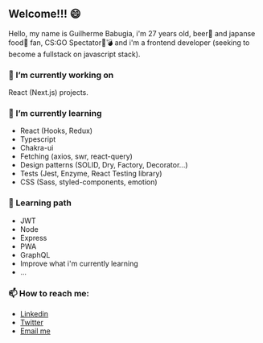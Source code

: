 ## Welcome!!! 😄

Hello, my name is Guilherme Babugia, i'm 27 years old, beer🍺 and japanse food🍣 fan, CS:GO Spectator🔫💣 and i'm a frontend developer (seeking to become a fullstack on javascript stack).

### 🔭 I’m currently working on

React (Next.js) projects.

### 🌱 I’m currently learning

- React (Hooks, Redux)
- Typescript
- Chakra-ui
- Fetching (axios, swr, react-query)
- Design patterns (SOLID, Dry, Factory, Decorator...)
- Tests (Jest, Enzyme, React Testing library)
- CSS (Sass, styled-components, emotion)

### 🎯 Learning path

- JWT
- Node
- Express
- PWA
- GraphQL
- Improve what i'm currently learning
- ...

### 📫 How to reach me:

- [Linkedin](https://www.linkedin.com/in/guilherme-babugia/)
- [Twitter](https://twitter.com/guibbg10)
- [Email me](mailto:guibbg12345@gmail.com)
